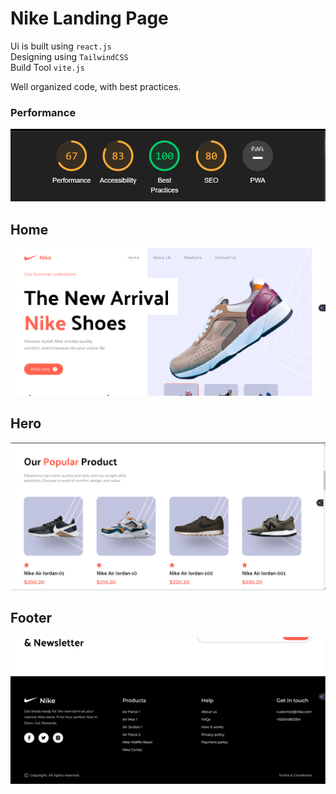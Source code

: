 # Nike Landing Page

Ui is built using `react.js`   
Designing using `TailwindCSS`   
Build Tool `vite.js`


Well organized code, with best practices.

### Performance
![Alt text](./readme-img/performance.png)

## Home
![Alt text](./readme-img/home1.png)
## Hero
![Alt text](./readme-img/hero.png)
## Footer
![Alt text](./readme-img/footer.png)